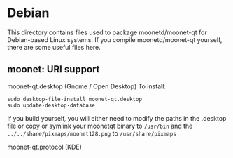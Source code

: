 
Debian
====================
This directory contains files used to package moonetd/moonet-qt
for Debian-based Linux systems. If you compile moonetd/moonet-qt yourself, there are some useful files here.

## moonet: URI support ##


moonet-qt.desktop  (Gnome / Open Desktop)
To install:

	sudo desktop-file-install moonet-qt.desktop
	sudo update-desktop-database

If you build yourself, you will either need to modify the paths in
the .desktop file or copy or symlink your moonetqt binary to `/usr/bin`
and the `../../share/pixmaps/moonet128.png` to `/usr/share/pixmaps`

moonet-qt.protocol (KDE)

